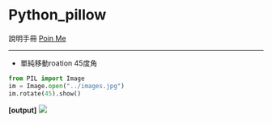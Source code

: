 # Python_pillow

說明手冊  [Poin Me](https://pillow.readthedocs.io/en/5.3.x/)

----

* 單純移動roation 45度角

```python
from PIL import Image
im = Image.open("../images.jpg")
im.rotate(45).show()
```

<b>[output]</b>
![](https://i.imgur.com/caSJ8LU.png)


